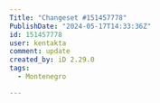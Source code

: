 ```yaml
---
Title: "Changeset #151457778"
PublishDate: "2024-05-17T14:33:36Z"
id: 151457778
user: kentakta
comment: update
created_by: iD 2.29.0
tags:
  - Montenegro

---
```

